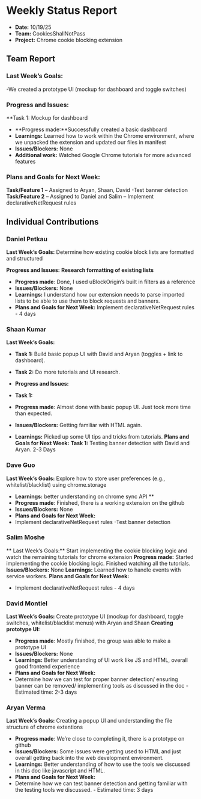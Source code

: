# Weekly Status Report
- **Date:** 10/19/25
- **Team:** CookiesShallNotPass
- **Project:** Chrome cookie blocking extension


## Team Report
### Last Week’s Goals:
-We created a prototype UI (mockup for dashboard and toggle switches)
### Progress and Issues:
**Task 1: Mockup for dashboard
- **Progress made:**Successfully created a basic dashboard
- **Learnings:** Learned how to work within the Chrome environment, where we unpacked the extension and updated our files in manifest
- **Issues/Blockers:** None
- **Additional work:** Watched Google Chrome tutorials for more advanced features
### Plans and Goals for Next Week:
**Task/Feature 1**  – Assigned to Aryan, Shaan, David  -Test banner detection
**Task/Feature 2**  – Assigned to Daniel and Salim – Implement declarativeNetRequest rules

## Individual Contributions

### Daniel Petkau
**Last Week’s Goals:**
Determine how existing cookie block lists are formatted and structured

**Progress and Issues:**
**Research formatting of existing lists**
- **Progress made**: Done, I used uBlockOrigin’s built in filters as a reference	
- **Issues/Blockers:** None
- **Learnings:** I understand how our extension needs to parse imported lists to be able to use them to block requests and banners.
- **Plans and Goals for Next Week:**
Implement declarativeNetRequest rules - 4 days

### Shaan Kumar
**Last Week’s Goals:**
- **Task 1:** Build basic popup UI with David and Aryan (toggles + link to dashboard).


- **Task 2:** Do more tutorials and UI research.
- **Progress and Issues:**
- **Task 1:**
- **Progress made**: Almost done with basic popup UI. Just took more time than expected. 
- **Issues/Blockers:** Getting familiar with HTML again.
- **Learnings:** Picked up some UI tips and tricks from tutorials. 
**Plans and Goals for Next Week:**
**Task 1:** Testing banner detection with David and Aryan. 2-3 Days

### Dave Guo
**Last Week’s Goals:**
Explore how to store user preferences (e.g., whitelist/blacklist) using chrome.storage
- **Learnings:** better understanding on chrome sync API **
- **Progress made**: Finished, there is a working extension on the github
- **Issues/Blockers:** None
- **Plans and Goals for Next Week:**
- Implement declarativeNetRequest rules
-Test banner detection

### Salim Moshe
** Last Week’s Goals:**
Start implementing the cookie blocking logic and watch the remaining tutorials for chrome extension
**Progress made:** Started implementing the cookie blocking logic. Finished watching all the tutorials.
**Issues/Blockers:** None
**Learnings:** Learned how to handle events with service workers.
**Plans and Goals for Next Week:**
- Implement declarativeNetRequest rules - 4 days

### David Montiel
**Last Week’s Goals:**
Create prototype UI (mockup for dashboard, toggle switches, whitelist/blacklist menus) with Aryan and Shaan
**Creating prototype UI:**
- **Progress made**: Mostly finished, the group was able to make a prototype UI
- **Issues/Blockers:** None
- **Learnings:** Better understanding of UI work like JS and HTML, overall good frontend experience  
- **Plans and Goals for Next Week:**
- Determine how we can test for proper banner detection/ ensuring banner can be removed/ implementing tools as discussed in the doc - Estimated time: 2-3 days

### Aryan Verma
**Last Week’s Goals:**
Creating a popup UI and understanding the file structure of chrome extentions
- **Progress made**: We’re close to completing it, there is a prototype on github
- **Issues/Blockers:** Some issues were getting used to HTML and just overall getting back into the web development environment.
- **Learnings:** Better understanding of how to use the tools we discussed in this doc like javascript and HTML.
- **Plans and Goals for Next Week:**
- Determine how we can test banner detection and getting familiar with the testing tools we discussed. - Estimated time: 3 days




